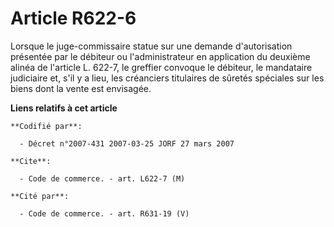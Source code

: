# Article R622-6

Lorsque le juge-commissaire statue sur une demande d'autorisation présentée par le débiteur ou l'administrateur en
application du deuxième alinéa de l'article L. 622-7, le greffier convoque le débiteur, le mandataire judiciaire et, s'il y a
lieu, les créanciers titulaires de sûretés spéciales sur les biens dont la vente est envisagée.

**Liens relatifs à cet article**

	**Codifié par**:

	  - Décret n°2007-431 2007-03-25 JORF 27 mars 2007

	**Cite**:

	  - Code de commerce. - art. L622-7 (M)

	**Cité par**:

	  - Code de commerce. - art. R631-19 (V)
